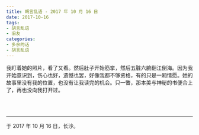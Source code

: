 ```yaml
---
title: 胡言乱语 - 2017 年 10 月 16 日
date: 2017-10-16
tags:
- 胡言乱语
- 旧友
categories:
- 多余的话
- 胡言乱语
---
```


我盯着她的照片，看了又看。然后肚子开始筋挛，然后五脏六腑翻江倒海。因为我开始意识到，伤心也好，遗憾也罢，好像我都不够资格，有的只是一厢情愿。她的故事里没有我的位置，也没有让我读完的机会。只一瞥，那本美与神秘的书便合上了，再也没向我打开过。

<br>

<br>

------

于 2017 年 10 月 16 日，长沙。
